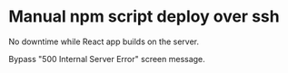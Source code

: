# Manual npm script deploy over ssh

No downtime while React app builds on the server.

Bypass "500 Internal Server Error" screen message.
